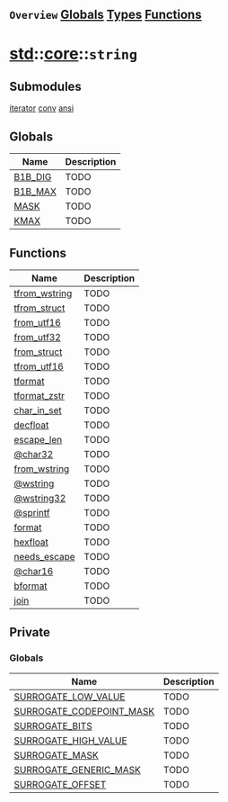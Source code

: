 ## `Overview` [Globals](./globals.md) [Types](./types.md) [Functions](./functions.md)
# [std](./../../std.md)::[core](./../core.md)::`string`
## Submodules
[iterator](./string/iterator.md)
[conv](./string/conv.md)
[ansi](./string/ansi.md)
## Globals
|Name|Description|
|----|-----------|
|[B1B_DIG](#todo)|TODO|
|[B1B_MAX](#todo)|TODO|
|[MASK](#todo)|TODO|
|[KMAX](#todo)|TODO|
## Functions
|Name|Description|
|----|-----------|
|[tfrom_wstring](#todo)|TODO|
|[tfrom_struct](#todo)|TODO|
|[from_utf16](#todo)|TODO|
|[from_utf32](#todo)|TODO|
|[from_struct](#todo)|TODO|
|[tfrom_utf16](#todo)|TODO|
|[tformat](#todo)|TODO|
|[tformat_zstr](#todo)|TODO|
|[char_in_set](#todo)|TODO|
|[decfloat](#todo)|TODO|
|[escape_len](#todo)|TODO|
|[@char32](#todo)|TODO|
|[from_wstring](#todo)|TODO|
|[@wstring](#todo)|TODO|
|[@wstring32](#todo)|TODO|
|[@sprintf](#todo)|TODO|
|[format](#todo)|TODO|
|[hexfloat](#todo)|TODO|
|[needs_escape](#todo)|TODO|
|[@char16](#todo)|TODO|
|[bformat](#todo)|TODO|
|[join](#todo)|TODO|
## Private
### Globals
|Name|Description|
|----|-----------|
|[SURROGATE_LOW_VALUE](#todo)|TODO|
|[SURROGATE_CODEPOINT_MASK](#todo)|TODO|
|[SURROGATE_BITS](#todo)|TODO|
|[SURROGATE_HIGH_VALUE](#todo)|TODO|
|[SURROGATE_MASK](#todo)|TODO|
|[SURROGATE_GENERIC_MASK](#todo)|TODO|
|[SURROGATE_OFFSET](#todo)|TODO|
